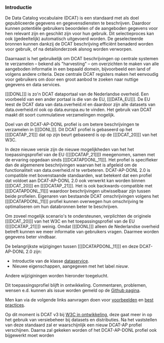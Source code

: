 ### Introductie

De Data Catalog vocabulaire (DCAT) is een standaard met als doel gepubliceerde gegevens en gegevensdiensten te beschrijven. Daardoor kunnen potentiële gebruikers beoordelen of de aangeboden gegevens voor hen relevant zijn en geschikt zijn voor hun gebruik. Dit selectieproces kan ook (gedeeltelijk) automatisch uitgevoerd worden. De geselecteerde bronnen kunnen dankzij de DCAT beschrijving efficiënt benaderd worden voor gebruik, of na detailonderzoek alsnog worden verworpen.

Daarnaast is het gebruikelijk om DCAT beschrijvingen op centrale systemen te verzamelen – bekend als "harvesting" – om overzichten te maken van alle aangeboden informatie in een bepaald domein, bijvoorbeeld een land of volgens andere criteria. Deze centrale DCAT registers maken het eenvoudig voor gebruikers om door een groot aanbod te zoeken naar nuttige gegevens en data services.

[[[DONL]]] is zo'n DCAT dataportaal van de Nederlandse overheid.  Een voorbeeld van een ander portaal is die van de EU, [[[DATA_EU]]]. De EU leest de DCAT data van data.overheid.nl en daardoor zijn alle datasets van data.overheid.nl ook op data.europa.eu te vinden. Het gebruik van DCAT maakt dit soort cummulatieve verzamelingen mogelijk.

Doel van dit DCAT-AP-DONL profiel is om betere beschrijvingen te verzamelen in [[[DONL]]]. Dit DCAT profiel  is gebaseerd op het [[[DCATAP_21]]] dat op zijn beurt gebaseerd is op de [[[DCAT_20]]] van het W3C. 

In deze nieuwe versie zijn de nieuwe mogelijkheden van het het toepassingsprofiel van de EU ([[[DCATAP_21]]]) meegenomen, samen met de ervaring opgedaan sinds [[[DCATAPDONL_11]]]. Het profiel is specifieker dan de algemenere beschrijvingen waarvan het is afgeleid om de functionaliteit van data.overheid.nl te verbeteren. DCAT-AP-DONL 2.0 is compatible met bovenstaande standaarden, wat betekent dat een profiel dat voldoet aan DCAT-AP-DONL 2.0 ook verwerkt kan worden binnen [[[DCAT_20]]] en [[[DCATAP_21]]]. Het is ook backwards-compatible met [[[DCATAPDONL_11]]] waardoor beschrijvingen uitwisselbaar zijn tussen beide profielen. Eigenaren van bestaande DCAT omschrijvingen volgens het [[[DCATAPDONL_11]]] profiel kunnen overwegen hun omschrijving te optimaliseren om hun databronnen beter te beschrijven.

Om zoveel mogelijk scenario's te ondersteunen, verplichten de originele [[[DCAT_20]]] van het W3C en het toepassingsprofiel van de EU ([[[DCATAP_21]]]) weinig. Omdat [[[DONL]]] alleen de Nederlandse overheid betreft kunnen we meer informatie van gebruikers vragen. Daarmee worden gegevens beter vindbaar. 


De belangrijkste wijzigingen tussen [[[DCATAPDONL_11]]] en deze DCAT-AP-DONL 2.0 zijn:</p>

<ul>
        <li>Introductie van de klasse <a href="#dcat-DataService">dataservice</a>.</li>
        <li>Nieuwe eigenschappen, aangegeven met het label <em class="new">nieuw</em>. </li>
</ul>

Andere wijziginingen worden hieronder toegelucht.

<p>Dit toepassingsprofiel blijft in ontwikkeling. Commentaren, problemen, wensen e.d. kunnen als issue worden gemeld op de <a href="https://github.com/dataoverheid/dcat-ap-donl">Github pagina</a>.
    
<aside class="note">
        <p>Men kan via de volgende links aanvragen doen voor <a href="https://github.com/dataoverheid/dcat-ap-donl/issues/33">voorbeelden</a> en <a href="https://github.com/dataoverheid/dcat-ap-donl/issues/34">best practices</a>.</p>
</aside>

<p>Op dit moment is DCAT v3 bij <a href="https://www.w3.org/TR/vocab-dcat-3/">W3C in ontwikkeling</a>, deze gaat meer in op het gebruik van versiebeheer bij datasets en distributies. Na het vaststellen van deze standaard zal er waarschijnlijk een nieuw DCAT-AP profiel verschijnen. Daarna zal gekeken worden of het DCAT-AP-DONL profiel ook bijgewerkt moet worden</p>

